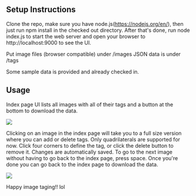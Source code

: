 Setup Instructions
----

Clone the repo, make sure you have node.js(https://nodejs.org/en/), then just run npm install in the checked out directory. After that's done, run node index.js to start the web server and open your browser to http://localhost:9000 to see the UI.

Put image files (browser compatible) under /images
JSON data is under /tags

Some sample data is provided and already checked in.

Usage
----

Index page UI lists all images with all of their tags and a button at the bottom to download the data.

![](http://i.imgur.com/6zcFsOe.jpg)

Clicking on an image in the index page will take you to a full size version where you can add or delete tags. Only quadrilaterals are supported for now. Click four corners to define the tag, or click the delete button to remove it. Changes are automatically saved. To go to the next image without having to go back to the index page, press space. Once you're done you can go back to the index page to download the data.

![](http://i.imgur.com/QbFqPvZ.jpg)

Happy image taging!! lol
